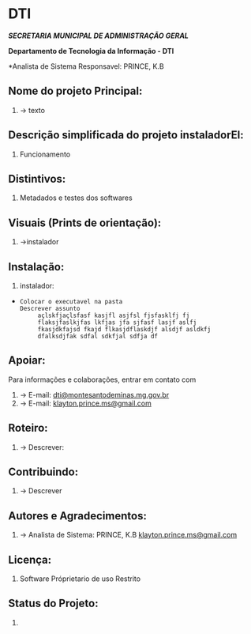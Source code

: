 # DTI

***SECRETARIA MUNICIPAL DE ADMINISTRAÇÃO GERAL***

**Departamento de Tecnologia da Informação - DTI**

*Analista de Sistema Responsavel: PRINCE, K.B 

## Nome do projeto Principal:
1. -> texto

## Descrição simplificada do projeto instaladorEl:
1. Funcionamento 

## Distintivos:
1. Metadados e testes dos softwares

## Visuais (Prints de orientação):
1. ->instalador

## Instalação:
1. instalador: 
-     Colocar o executavel na pasta
      Descrever assunto 
           açlskfjaçlsfasf kasjfl asjfsl fjsfasklfj fj 
		   flaksjfaslkjfas lkfjas jfa sjfasf lasjf aslfj
		   fkasjdkfajsd fkajd flkasjdflaskdjf alsdjf asldkfj
		   dfalksdjfak sdfal sdkfjal sdfja df

## Apoiar:
Para informações e colaborações, entrar em contato com  
1. -> E-mail: <dti@montesantodeminas.mg.gov.br>
2. -> E-mail: <klayton.prince.ms@gmail.com>



## Roteiro:
1. -> Descrever: 

## Contribuindo:
1. -> Descrever

## Autores e Agradecimentos:
1. -> Analista de Sistema: PRINCE, K.B <klayton.prince.ms@gmail.com>


## Licença:
1. Software Próprietario de uso Restrito

## Status do Projeto:
1. 

